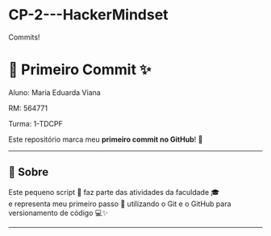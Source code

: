 # CP-2---HackerMindset
Commits!


# 🚀 Primeiro Commit ✨
Aluno: Maria Eduarda Viana

RM: 564771

Turma: 1-TDCPF

Este repositório marca meu **primeiro commit no GitHub**! 💖  
***

## 📄 Sobre

Este pequeno script 🐚 faz parte das atividades da faculdade 🎓  
e representa meu primeiro passo 👣 utilizando o Git e o GitHub para versionamento de código 💻✨
***
